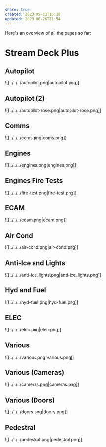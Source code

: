 ```yaml
---
share: true
created: 2023-05-13T15:18
updated: 2023-06-26T21:54
---
```

Here's an overview of all the pages so far:

# Stream Deck Plus
## Autopilot
![[../../../autopilot.png|autopilot.png]]

## Autopilot (2)
![[../../../autopilot-rose.png|autopilot-rose.png]]

## Comms
![[../../../coms.png|coms.png]]

## Engines
![[../../../engines.png|engines.png]]

## Engines Fire Tests
![[../../../fire-test.png|fire-test.png]]

## ECAM
![[../../../ecam.png|ecam.png]]

## Air Cond
![[../../../air-cond.png|air-cond.png]]

## Anti-Ice and Lights
![[../../../anti-ice_lights.png|anti-ice_lights.png]]

## Hyd and Fuel
![[../../../hyd-fuel.png|hyd-fuel.png]]

## ELEC
![[../../../elec.png|elec.png]]

## Various
![[../../../various.png|various.png]]

## Various (Cameras)
![[../../../cameras.png|cameras.png]]

## Various (Doors)
![[../../../doors.png|doors.png]]

## Pedestral
![[../../../pedestral.png|pedestral.png]]
